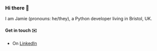 ### Hi there 👋

I am Jamie (pronouns: he/they), a Python developer living in Bristol, UK.

#### Get in touch ✉️

- On [LinkedIn](https://www.linkedin.com/in/jogre/)
